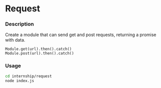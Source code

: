 # Request

### Description

Create a module that can send get and post requests, returning a promise with data.

```
Module.get(url).then().catch()
Module.post(url).then().catch()
```

### Usage

```sh
cd internship/request
node index.js
```
